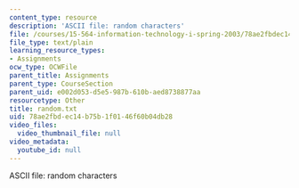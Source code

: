 ```yaml
---
content_type: resource
description: 'ASCII file: random characters'
file: /courses/15-564-information-technology-i-spring-2003/78ae2fbdec14b75b1f0146f60b04db28_random.txt
file_type: text/plain
learning_resource_types:
- Assignments
ocw_type: OCWFile
parent_title: Assignments
parent_type: CourseSection
parent_uid: e002d053-d5e5-987b-610b-aed8738877aa
resourcetype: Other
title: random.txt
uid: 78ae2fbd-ec14-b75b-1f01-46f60b04db28
video_files:
  video_thumbnail_file: null
video_metadata:
  youtube_id: null
---
```

ASCII file: random characters


